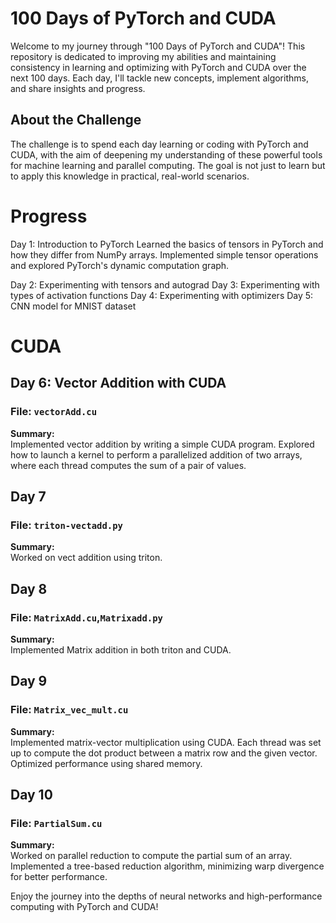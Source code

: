 # 100 Days of PyTorch and CUDA

Welcome to my journey through "100 Days of PyTorch and CUDA"! This repository is dedicated to improving my abilities and maintaining consistency in learning and optimizing with PyTorch and CUDA over the next 100 days. Each day, I'll tackle new concepts, implement algorithms, and share insights and progress.

## About the Challenge

The challenge is to spend each day learning or coding with PyTorch and CUDA, with the aim of deepening my understanding of these powerful tools for machine learning and parallel computing. The goal is not just to learn but to apply this knowledge in practical, real-world scenarios.

# Progress 

Day 1: Introduction to PyTorch
Learned the basics of tensors in PyTorch and how they differ from NumPy arrays. Implemented simple tensor operations and explored PyTorch's dynamic computation graph.

Day 2: Experimenting with tensors and autograd
Day 3: Experimenting with types of activation functions
Day 4: Experimenting with optimizers
Day 5: CNN model for MNIST dataset

# CUDA 
## Day 6: Vector Addition with CUDA
### File: `vectorAdd.cu`
**Summary:**  
Implemented vector addition by writing a simple CUDA program. Explored how to launch a kernel to perform a parallelized addition of two arrays, where each thread computes the sum of a pair of values.  

## Day 7
### File: `triton-vectadd.py`
**Summary:**  
Worked on vect addition using triton.

## Day 8
### File: `MatrixAdd.cu`,`Matrixadd.py`
**Summary:**  
Implemented Matrix addition in both triton and CUDA.

## Day 9
### File: `Matrix_vec_mult.cu`
**Summary:**  
Implemented matrix-vector multiplication using CUDA. Each thread was set up to compute the dot product between a matrix row and the given vector. Optimized performance using shared memory.  

## Day 10
### File: `PartialSum.cu`
**Summary:**  
Worked on parallel reduction to compute the partial sum of an array. Implemented a tree-based reduction algorithm, minimizing warp divergence for better performance.  

Enjoy the journey into the depths of neural networks and high-performance computing with PyTorch and CUDA!
